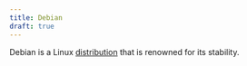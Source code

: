 ```yaml
---
title: Debian
draft: true
---
```

Debian is a Linux [distribution](./distribution.md) that is renowned for its stability.
